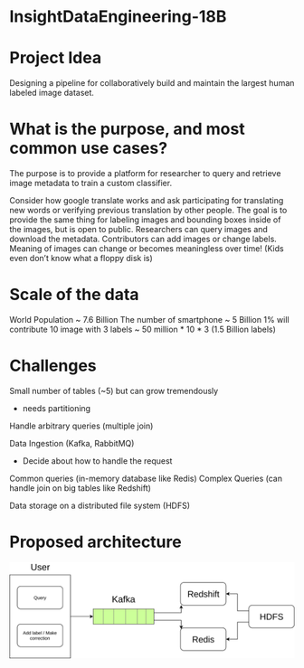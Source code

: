 # InsightDataEngineering-18B

# Project Idea
Designing a pipeline for collaboratively build and maintain the largest human labeled image dataset.

# What is the purpose, and most common use cases?
The purpose is to provide a platform for researcher to query and retrieve image metadata to train a custom classifier.

Consider how google translate works and ask participating for translating new words or verifying previous translation by other people. The goal is to provide the same thing for labeling images and bounding boxes inside of the images, but is open to public. Researchers can query images and download the metadata. Contributors can add images or change labels. Meaning of images can change or becomes meaningless over time! (Kids even don’t know what a floppy disk is)

# Scale of the data
World Population ~ 7.6 Billion
The number of smartphone ~ 5 Billion
1% will contribute 10 image with 3 labels  ~ 50 million * 10 * 3 (1.5 Billion labels)

# Challenges
Small number of tables (~5) but can grow tremendously
* needs partitioning

Handle arbitrary queries (multiple join)

Data Ingestion (Kafka, RabbitMQ)
* Decide about how to handle the request

Common queries (in-memory database like Redis)
Complex Queries (can handle join on big tables like Redshift)

Data storage on a distributed file system (HDFS)

# Proposed architecture

![Alt text](./arch.png)
